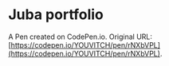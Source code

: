 # Juba portfolio

A Pen created on CodePen.io. Original URL: [https://codepen.io/YOUVITCH/pen/rNXbVPL](https://codepen.io/YOUVITCH/pen/rNXbVPL).

